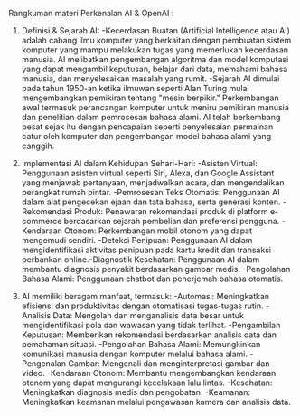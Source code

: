 Rangkuman materi Perkenalan AI & OpenAI :

1. Definisi & Sejarah AI:
   -Kecerdasan Buatan (Artificial Intelligence atau AI) adalah cabang ilmu komputer yang berkaitan dengan pembuatan sistem komputer yang mampu melakukan tugas yang memerlukan kecerdasan manusia. AI melibatkan pengembangan algoritma dan model komputasi yang dapat mengambil keputusan, belajar dari data, memahami bahasa manusia, dan menyelesaikan masalah yang rumit.
   -Sejarah AI dimulai pada tahun 1950-an ketika ilmuwan seperti Alan Turing mulai mengembangkan pemikiran tentang "mesin berpikir." Perkembangan awal termasuk perancangan komputer untuk meniru pemikiran manusia dan penelitian dalam pemrosesan bahasa alami. AI telah berkembang pesat sejak itu dengan pencapaian seperti penyelesaian permainan catur oleh komputer dan pengembangan model bahasa alami yang canggih.

2. Implementasi AI dalam Kehidupan Sehari-Hari:
   -Asisten Virtual: Penggunaan asisten virtual seperti Siri, Alexa, dan Google Assistant yang menjawab pertanyaan, menjadwalkan acara, dan mengendalikan perangkat rumah pintar.
   -Pemrosesan Teks Otomatis: Penggunaan AI dalam alat pengecekan ejaan dan tata bahasa, serta generasi konten.
   -Rekomendasi Produk: Penawaran rekomendasi produk di platform e-commerce berdasarkan sejarah pembelian dan preferensi pengguna.
   -Kendaraan Otonom: Perkembangan mobil otonom yang dapat mengemudi sendiri.
   -Deteksi Penipuan: Penggunaan AI dalam mengidentifikasi aktivitas penipuan pada kartu kredit dan transaksi perbankan online.-Diagnostik Kesehatan: Penggunaan AI dalam membantu diagnosis penyakit berdasarkan gambar medis.
   -Pengolahan Bahasa Alami: Penggunaan chatbot dan penerjemah bahasa otomatis.

3. AI memiliki beragam manfaat, termasuk:
   -Automasi: Meningkatkan efisiensi dan produktivitas dengan otomatisasi tugas-tugas rutin.
   -Analisis Data: Mengolah dan menganalisis data besar untuk mengidentifikasi pola dan wawasan yang tidak terlihat.
   -Pengambilan Keputusan: Memberikan rekomendasi berdasarkan analisis data dan pemahaman situasi.
   -Pengolahan Bahasa Alami: Memungkinkan komunikasi manusia dengan komputer melalui bahasa alami.
   -Pengenalan Gambar: Mengenali dan menginterpretasi gambar dan video.
   -Kendaraan Otonom: Membantu mengembangkan kendaraan otonom yang dapat mengurangi kecelakaan lalu lintas.
   -Kesehatan: Meningkatkan diagnosis medis dan pengobatan.
   -Keamanan: Meningkatkan keamanan melalui pengawasan kamera dan analisis data.